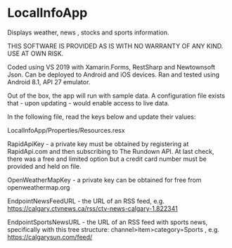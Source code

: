 # LocalInfoApp
Displays weather, news , stocks and sports information.

THIS SOFTWARE IS PROVIDED AS IS WITH NO WARRANTY OF ANY KIND. USE AT OWN RISK.

Coded using VS 2019 with Xamarin.Forms, RestSharp and Newtownsoft Json. Can be deployed to Android and iOS devices. Ran and tested using Android 8.1, API 27 emulator.

Out of the box, the app will run with sample data. A configuration file exists that - upon updating - would enable access to live data.

In the following file, read the keys below and update their values:

LocalInfoApp/Properties/Resources.resx

RapidApiKey - a private key must be obtained by registering at RapidApi.com and then subscribing to The Rundown API. At last check, there was a free and limited option but a credit card number must be provided and held on file.

OpenWeatherMapKey -  a private key can be obtained for free from openweathermap.org

EndpointNewsFeedURL - the URL of an RSS feed, e.g. https://calgary.ctvnews.ca/rss/ctv-news-calgary-1.822341

EndpointSportsNewsURL - the URL of an RSS feed with sports news, specifically with this tree structure: channel>item>category=Sports , e.g. https://calgarysun.com/feed/
